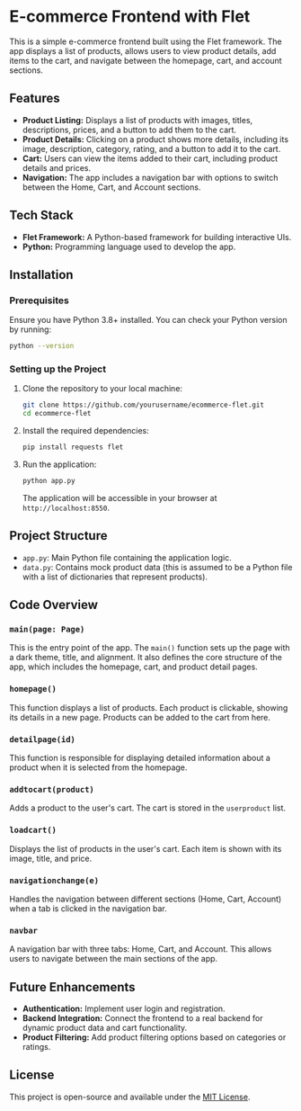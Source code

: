 
# E-commerce Frontend with Flet

This is a simple e-commerce frontend built using the Flet framework. The app displays a list of products, allows users to view product details, add items to the cart, and navigate between the homepage, cart, and account sections.

## Features
- **Product Listing:** Displays a list of products with images, titles, descriptions, prices, and a button to add them to the cart.
- **Product Details:** Clicking on a product shows more details, including its image, description, category, rating, and a button to add it to the cart.
- **Cart:** Users can view the items added to their cart, including product details and prices.
- **Navigation:** The app includes a navigation bar with options to switch between the Home, Cart, and Account sections.

## Tech Stack
- **Flet Framework:** A Python-based framework for building interactive UIs.
- **Python:** Programming language used to develop the app.

## Installation

### Prerequisites
Ensure you have Python 3.8+ installed. You can check your Python version by running:
```bash
python --version
```

### Setting up the Project
1. Clone the repository to your local machine:
    ```bash
    git clone https://github.com/yourusername/ecommerce-flet.git
    cd ecommerce-flet
    ```

2. Install the required dependencies:
    ```bash
    pip install requests flet
    ```

3. Run the application:
    ```bash
    python app.py
    ```
    The application will be accessible in your browser at `http://localhost:8550`.

## Project Structure

- `app.py`: Main Python file containing the application logic.
- `data.py`: Contains mock product data (this is assumed to be a Python file with a list of dictionaries that represent products).

## Code Overview

### `main(page: Page)`

This is the entry point of the app. The `main()` function sets up the page with a dark theme, title, and alignment. It also defines the core structure of the app, which includes the homepage, cart, and product detail pages.

### `homepage()`

This function displays a list of products. Each product is clickable, showing its details in a new page. Products can be added to the cart from here.

### `detailpage(id)`

This function is responsible for displaying detailed information about a product when it is selected from the homepage.

### `addtocart(product)`

Adds a product to the user's cart. The cart is stored in the `userproduct` list.

### `loadcart()`

Displays the list of products in the user's cart. Each item is shown with its image, title, and price.

### `navigationchange(e)`

Handles the navigation between different sections (Home, Cart, Account) when a tab is clicked in the navigation bar.

### `navbar`

A navigation bar with three tabs: Home, Cart, and Account. This allows users to navigate between the main sections of the app.

## Future Enhancements

- **Authentication:** Implement user login and registration.
- **Backend Integration:** Connect the frontend to a real backend for dynamic product data and cart functionality.
- **Product Filtering:** Add product filtering options based on categories or ratings.

## License

This project is open-source and available under the [MIT License](LICENSE).
